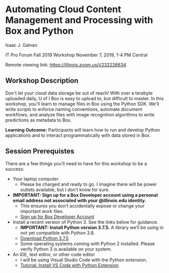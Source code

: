 # Automating Cloud Content Management and Processing with Box and Python

Isaac J. Galvan

IT Pro Forum Fall 2019 Workshop
November 7, 2019, 1-4 PM Central

Remote viewing link:
https://illinois.zoom.us/j/232226634

## Workshop Description

Don't let your cloud data storage be out of reach! With over a terabyte uploaded daily, U of I Box is easy to upload to, but difficult to master. In this workshop, you'll learn to manage files in Box using the Python SDK. We'll write scripts to enforce naming conventions, automate document workflows, and analyze files with image recognition algorithms to write predictions as metadata to Box.

**Learning Outcome:** Participants will learn how to run and develop Python applications and to interact programmatically with data stored in Box.

## Session Prerequistes

There are a few things you’ll need to have for this workshop to be a success:

* Your laptop computer.
  * Please be charged and ready to go. I imagine there will be power outlets available, but I don’t know for sure.
* **IMPORTANT: Sign up for a Box Developer account using a personal email address not associated with your @illinois.edu identity.**
  * This ensures you don’t accidentally expose or change your important work files.
  * [Sign up for Box Developer Account](https://box.com/developer_signup)
* Install a recent version of Python 3. See the links below for guidance.
  * **IMPORTANT: Install Python version 3.7.5.** A library we’ll be using in not yet compatible with Python 3.8.
  * [Download Python 3.7.5](https://www.python.org/downloads/release/python-375/)
  * Some operating systems coming with Python 2 installed. Please verify Python 3 is available on your system.
* An IDE, text editor, or other code editor
  * I will be using Visual Studio Code with the Python extension.
  * [Tutorial: Install VS Code with Python Extension](https://code.visualstudio.com/docs/python/python-tutorial)
